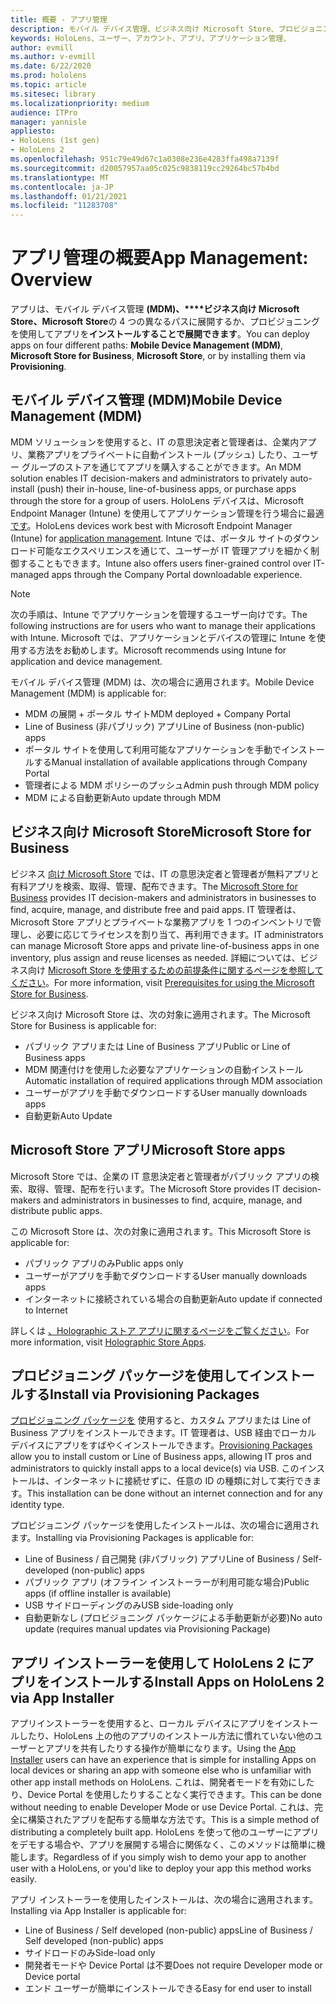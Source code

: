 ```yaml
---
title: 概要 - アプリ管理
description: モバイル デバイス管理、ビジネス向け Microsoft Store、プロビジョニング パッケージを使用した Mixed Reality アプリ管理の概要について説明します。
keywords: HoloLens、ユーザー、アカウント、アプリ、アプリケーション管理、
author: evmill
ms.author: v-evmill
ms.date: 6/22/2020
ms.prod: hololens
ms.topic: article
ms.sitesec: library
ms.localizationpriority: medium
audience: ITPro
manager: yannisle
appliesto:
- HoloLens (1st gen)
- HoloLens 2
ms.openlocfilehash: 951c79e49d67c1a0308e236e4283ffa498a7139f
ms.sourcegitcommit: d20057957aa05c025c9838119cc29264bc57b4bd
ms.translationtype: MT
ms.contentlocale: ja-JP
ms.lasthandoff: 01/21/2021
ms.locfileid: "11283708"
---
```

# <span data-ttu-id="3e297-104">アプリ管理の概要</span><span class="sxs-lookup"><span data-stu-id="3e297-104">App Management: Overview</span></span>

<span data-ttu-id="3e297-105">アプリは、モバイル デバイス管理 **(MDM)、\*\*\*\*ビジネス向け Microsoft Store、Microsoft** **Store**の 4 つの異なるパスに展開するか、プロビジョニングを使用してアプリを**インストールすることで展開できます**。</span><span class="sxs-lookup"><span data-stu-id="3e297-105">You can deploy apps on four different paths: **Mobile Device Management (MDM)**, **Microsoft Store for Business**, **Microsoft Store**, or by installing them via **Provisioning**.</span></span>

## <span data-ttu-id="3e297-106">モバイル デバイス管理 (MDM)</span><span class="sxs-lookup"><span data-stu-id="3e297-106">Mobile Device Management (MDM)</span></span>

<span data-ttu-id="3e297-107">MDM ソリューションを使用すると、IT の意思決定者と管理者は、企業内アプリ、業務アプリをプライベートに自動インストール (プッシュ) したり、ユーザー グループのストアを通じてアプリを購入することができます。</span><span class="sxs-lookup"><span data-stu-id="3e297-107">An MDM solution enables IT decision-makers and administrators to privately auto-install (push) their in-house, line-of-business apps, or purchase apps through the store for a group of users.</span></span> <span data-ttu-id="3e297-108">HoloLens デバイスは、Microsoft Endpoint Manager (Intune) を使用してアプリケーション管理を行う場合に最適 [です](app-deploy-intune.md)。</span><span class="sxs-lookup"><span data-stu-id="3e297-108">HoloLens devices work best with Microsoft Endpoint Manager (Intune) for [application management](app-deploy-intune.md).</span></span> <span data-ttu-id="3e297-109">Intune では、ポータル サイトのダウンロード可能なエクスペリエンスを通じて、ユーザーが IT 管理アプリを細かく制御することもできます。</span><span class="sxs-lookup"><span data-stu-id="3e297-109">Intune also offers users finer-grained control over IT-managed apps through the Company Portal downloadable experience.</span></span>

> [!NOTE]
> <span data-ttu-id="3e297-110">次の手順は、Intune でアプリケーションを管理するユーザー向けです。</span><span class="sxs-lookup"><span data-stu-id="3e297-110">The following instructions are for users who want to manage their applications with Intune.</span></span> <span data-ttu-id="3e297-111">Microsoft では、アプリケーションとデバイスの管理に Intune を使用する方法をお勧めします。</span><span class="sxs-lookup"><span data-stu-id="3e297-111">Microsoft recommends using Intune for application and device management.</span></span>

<span data-ttu-id="3e297-112">モバイル デバイス管理 (MDM) は、次の場合に適用されます。</span><span class="sxs-lookup"><span data-stu-id="3e297-112">Mobile Device Management (MDM) is applicable for:</span></span>

* <span data-ttu-id="3e297-113">MDM の展開 + ポータル サイト</span><span class="sxs-lookup"><span data-stu-id="3e297-113">MDM deployed + Company Portal</span></span>
* <span data-ttu-id="3e297-114">Line of Business (非パブリック) アプリ</span><span class="sxs-lookup"><span data-stu-id="3e297-114">Line of Business (non-public) apps</span></span>
* <span data-ttu-id="3e297-115">ポータル サイトを使用して利用可能なアプリケーションを手動でインストールする</span><span class="sxs-lookup"><span data-stu-id="3e297-115">Manual installation of available applications through Company Portal</span></span>
* <span data-ttu-id="3e297-116">管理者による MDM ポリシーのプッシュ</span><span class="sxs-lookup"><span data-stu-id="3e297-116">Admin push through MDM policy</span></span>
* <span data-ttu-id="3e297-117">MDM による自動更新</span><span class="sxs-lookup"><span data-stu-id="3e297-117">Auto update through MDM</span></span>

## <span data-ttu-id="3e297-118">ビジネス向け Microsoft Store</span><span class="sxs-lookup"><span data-stu-id="3e297-118">Microsoft Store for Business</span></span>

<span data-ttu-id="3e297-119">ビジネス [向け Microsoft Store](app-deploy-store-business.md) では、IT の意思決定者と管理者が無料アプリと有料アプリを検索、取得、管理、配布できます。</span><span class="sxs-lookup"><span data-stu-id="3e297-119">The [Microsoft Store for Business](app-deploy-store-business.md) provides IT decision-makers and administrators in businesses to find, acquire, manage, and distribute free and paid apps.</span></span> <span data-ttu-id="3e297-120">IT 管理者は、Microsoft Store アプリとプライベートな業務アプリを 1 つのインベントリで管理し、必要に応じてライセンスを割り当て、再利用できます。</span><span class="sxs-lookup"><span data-stu-id="3e297-120">IT administrators can manage Microsoft Store apps and private line-of-business apps in one inventory, plus assign and reuse licenses as needed.</span></span> <span data-ttu-id="3e297-121">詳細については、ビジネス向け [Microsoft Store を使用するための前提条件に関するページを参照してください](https://docs.microsoft.com/microsoft-store/prerequisites-microsoft-store-for-business)。</span><span class="sxs-lookup"><span data-stu-id="3e297-121">For more information, visit [Prerequisites for using the Microsoft Store for Business](https://docs.microsoft.com/microsoft-store/prerequisites-microsoft-store-for-business).</span></span>

<span data-ttu-id="3e297-122">ビジネス向け Microsoft Store は、次の対象に適用されます。</span><span class="sxs-lookup"><span data-stu-id="3e297-122">The Microsoft Store for Business is applicable for:</span></span>

* <span data-ttu-id="3e297-123">パブリック アプリまたは Line of Business アプリ</span><span class="sxs-lookup"><span data-stu-id="3e297-123">Public or Line of Business apps</span></span>
* <span data-ttu-id="3e297-124">MDM 関連付けを使用した必要なアプリケーションの自動インストール</span><span class="sxs-lookup"><span data-stu-id="3e297-124">Automatic installation of required applications through MDM association</span></span>
* <span data-ttu-id="3e297-125">ユーザーがアプリを手動でダウンロードする</span><span class="sxs-lookup"><span data-stu-id="3e297-125">User manually downloads apps</span></span>
* <span data-ttu-id="3e297-126">自動更新</span><span class="sxs-lookup"><span data-stu-id="3e297-126">Auto Update</span></span>

## <span data-ttu-id="3e297-127">Microsoft Store アプリ</span><span class="sxs-lookup"><span data-stu-id="3e297-127">Microsoft Store apps</span></span>

<span data-ttu-id="3e297-128">Microsoft Store では、企業の IT 意思決定者と管理者がパブリック アプリの検索、取得、管理、配布を行います。</span><span class="sxs-lookup"><span data-stu-id="3e297-128">The Microsoft Store provides IT decision-makers and administrators in businesses to find, acquire, manage, and distribute public apps.</span></span>

<span data-ttu-id="3e297-129">この Microsoft Store は、次の対象に適用されます。</span><span class="sxs-lookup"><span data-stu-id="3e297-129">This Microsoft Store is applicable for:</span></span>

* <span data-ttu-id="3e297-130">パブリック アプリのみ</span><span class="sxs-lookup"><span data-stu-id="3e297-130">Public apps only</span></span>
* <span data-ttu-id="3e297-131">ユーザーがアプリを手動でダウンロードする</span><span class="sxs-lookup"><span data-stu-id="3e297-131">User manually downloads apps</span></span>
* <span data-ttu-id="3e297-132">インターネットに接続されている場合の自動更新</span><span class="sxs-lookup"><span data-stu-id="3e297-132">Auto update if connected to Internet</span></span>

<span data-ttu-id="3e297-133">詳しくは [、Holographic ストア アプリに関するページをご覧ください](https://docs.microsoft.com/hololens/holographic-store-apps)。</span><span class="sxs-lookup"><span data-stu-id="3e297-133">For more information, visit [Holographic Store Apps](https://docs.microsoft.com/hololens/holographic-store-apps).</span></span>

## <span data-ttu-id="3e297-134">プロビジョニング パッケージを使用してインストールする</span><span class="sxs-lookup"><span data-stu-id="3e297-134">Install via Provisioning Packages</span></span>

<span data-ttu-id="3e297-135">[プロビジョニング パッケージを](app-deploy-provisioning-package.md) 使用すると、カスタム アプリまたは Line of Business アプリをインストールできます。IT 管理者は、USB 経由でローカル デバイスにアプリをすばやくインストールできます。</span><span class="sxs-lookup"><span data-stu-id="3e297-135">[Provisioning Packages](app-deploy-provisioning-package.md) allow you to install custom or Line of Business apps, allowing IT pros and administrators to quickly install apps to a local device(s) via USB.</span></span> <span data-ttu-id="3e297-136">このインストールは、インターネットに接続せずに、任意の ID の種類に対して実行できます。</span><span class="sxs-lookup"><span data-stu-id="3e297-136">This installation can be done without an internet connection and for any identity type.</span></span>

<span data-ttu-id="3e297-137">プロビジョニング パッケージを使用したインストールは、次の場合に適用されます。</span><span class="sxs-lookup"><span data-stu-id="3e297-137">Installing via Provisioning Packages is applicable for:</span></span>

* <span data-ttu-id="3e297-138">Line of Business / 自己開発 (非パブリック) アプリ</span><span class="sxs-lookup"><span data-stu-id="3e297-138">Line of Business / Self-developed (non-public) apps</span></span>
* <span data-ttu-id="3e297-139">パブリック アプリ (オフライン インストーラーが利用可能な場合)</span><span class="sxs-lookup"><span data-stu-id="3e297-139">Public apps (if offline installer is available)</span></span>
* <span data-ttu-id="3e297-140">USB サイドローディングのみ</span><span class="sxs-lookup"><span data-stu-id="3e297-140">USB side-loading only</span></span>
* <span data-ttu-id="3e297-141">自動更新なし (プロビジョニング パッケージによる手動更新が必要)</span><span class="sxs-lookup"><span data-stu-id="3e297-141">No auto update (requires manual updates via Provisioning Package)</span></span>

## <span data-ttu-id="3e297-142">アプリ インストーラーを使用して HoloLens 2 にアプリをインストールする</span><span class="sxs-lookup"><span data-stu-id="3e297-142">Install Apps on HoloLens 2 via App Installer</span></span>

<span data-ttu-id="3e297-143">アプリ[](app-deploy-app-installer.md)インストーラーを使用すると、ローカル デバイスにアプリをインストールしたり、HoloLens 上の他のアプリのインストール方法に慣れていない他のユーザーとアプリを共有したりする操作が簡単になります。</span><span class="sxs-lookup"><span data-stu-id="3e297-143">Using the [App Installer](app-deploy-app-installer.md) users can have an experience that is simple for installing Apps on local devices or sharing an app with someone else who is unfamiliar with other app install methods on HoloLens.</span></span> <span data-ttu-id="3e297-144">これは、開発者モードを有効にしたり、Device Portal を使用したりすることなく実行できます。</span><span class="sxs-lookup"><span data-stu-id="3e297-144">This can be done without needing to enable Developer Mode or use Device Portal.</span></span> <span data-ttu-id="3e297-145">これは、完全に構築されたアプリを配布する簡単な方法です。</span><span class="sxs-lookup"><span data-stu-id="3e297-145">This is a simple method of distributing a completely built app.</span></span> <span data-ttu-id="3e297-146">HoloLens を使って他のユーザーにアプリをデモする場合や、アプリを展開する場合に関係なく、このメソッドは簡単に機能します。</span><span class="sxs-lookup"><span data-stu-id="3e297-146">Regardless of if you simply wish to demo your app to another user with a HoloLens, or you'd like to deploy your app this method works easily.</span></span>

<span data-ttu-id="3e297-147">アプリ インストーラーを使用したインストールは、次の場合に適用されます。</span><span class="sxs-lookup"><span data-stu-id="3e297-147">Installing via App Installer is applicable for:</span></span>

* <span data-ttu-id="3e297-148">Line of Business / Self developed (non-public) apps</span><span class="sxs-lookup"><span data-stu-id="3e297-148">Line of Business / Self developed (non-public) apps</span></span>
* <span data-ttu-id="3e297-149">サイドロードのみ</span><span class="sxs-lookup"><span data-stu-id="3e297-149">Side-load only</span></span>
* <span data-ttu-id="3e297-150">開発者モードや Device Portal は不要</span><span class="sxs-lookup"><span data-stu-id="3e297-150">Does not require Developer mode or Device portal</span></span>
* <span data-ttu-id="3e297-151">エンド ユーザーが簡単にインストールできる</span><span class="sxs-lookup"><span data-stu-id="3e297-151">Easy for end user to install</span></span>
